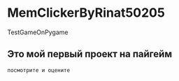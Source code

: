 # MemClickerByRinat50205
TestGameOnPygame
## Это мой первый проект на пайгейм 
    посмотрите и оцените

